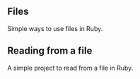 Files
---

Simple ways to use files in Ruby.


Reading from a file
---

A simple project to read from a file in Ruby.
